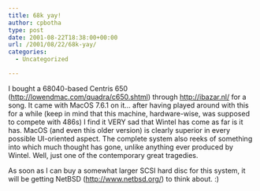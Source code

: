 ```yaml
---
title: 68k yay!
author: cpbotha
type: post
date: 2001-08-22T18:38:00+00:00
url: /2001/08/22/68k-yay/
categories:
  - Uncategorized

---
```

I bought a 68040-based Centris 650 (http://lowendmac.com/quadra/c650.shtml) through http://ibazar.nl/ for a song. It came with MacOS 7.6.1 on it&#8230; after having played around with this for a while (keep in mind that this machine, hardware-wise, was supposed to compete with 486s) I find it VERY sad that Wintel has come as far is it has. MacOS (and even this older version) is clearly superior in every possible UI-oriented aspect. The complete system also reeks of something into which much thought has gone, unlike anything ever produced by Wintel. Well, just one of the contemporary great tragedies.

As soon as I can buy a somewhat larger SCSI hard disc for this system, it will be getting NetBSD (http://www.netbsd.org/) to think about. :)